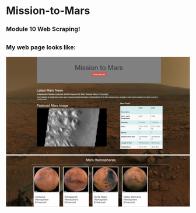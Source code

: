 # Mission-to-Mars
### Module 10 Web Scraping!

## 



### My web page looks like:
![myweb_1](myweb_1.png)
![myweb_2](myweb_2.png)

